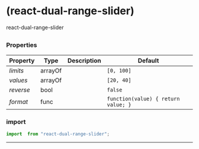 #  (react-dual-range-slider)

react-dual-range-slider


## 



### Properties

| Property | Type | Description | Default |
| -------- | ---- | ----------- | ------- |
| *limits* | arrayOf |  | `[0, 100]`
| *values* | arrayOf |  | `[20, 40]`
| *reverse* | bool |  | `false`
| *format* | func |  | `function(value) { return value; }`

### import

```jsx
import  from "react-dual-range-slider";
```

<hr/>
